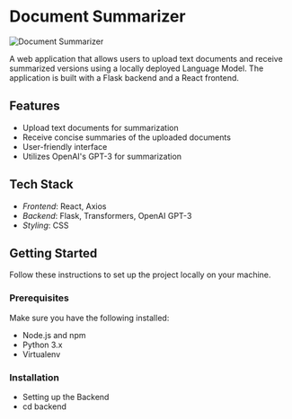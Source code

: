 # Document Summarizer

![Document Summarizer](https://via.placeholder.com/800x200?text=Document+Summarizer)

A web application that allows users to upload text documents and receive summarized versions using a locally deployed Language Model. The application is built with a Flask backend and a React frontend.

## Features

- Upload text documents for summarization
- Receive concise summaries of the uploaded documents
- User-friendly interface
- Utilizes OpenAI's GPT-3 for summarization

## Tech Stack

- *Frontend*: React, Axios
- *Backend*: Flask, Transformers, OpenAI GPT-3
- *Styling*: CSS

## Getting Started

Follow these instructions to set up the project locally on your machine.

### Prerequisites

Make sure you have the following installed:

- Node.js and npm
- Python 3.x
- Virtualenv

### Installation

- Setting up the Backend
-  cd backend

